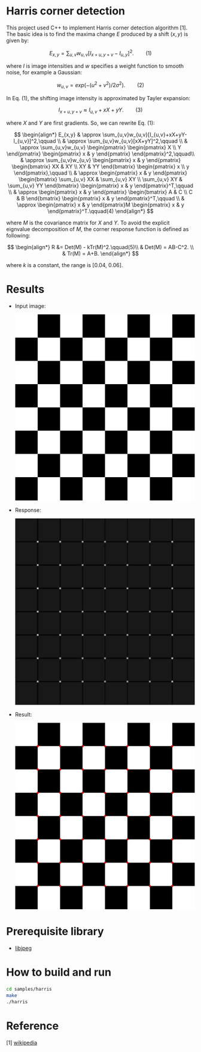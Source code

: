 # Harris corner detection

This project used C++ to implement Harris corner detection algorithm [1]. The basic idea is to find the maxima change $E$ produced by a shift ($x,y$) is given by:

$$ E_{x,y} = \sum_{u,v}w_{u,v}[I_{x+u,y+v}-I_{u,y}]^2.\qquad(1)$$

where $I$ is image intensities and $w$ specifies a weight function to smooth noise, for example a Gaussian:

$$ w_{u,v} = exp(-(u^2+v^2)/2\sigma^2).\qquad(2) $$

In Eq. (1), the shifting image intensity is approximated by Tayler expansion:

$$ I_{x+u,y+v} \approx I_{u,v}+xX+yY.\qquad(3) $$

where $X$ and $Y$ are first gradients. So, we can rewrite Eq. (1):

$$ \begin{align*} 
    E_{x,y} & \approx \sum_{u,v}w_{u,v}[I_{u,v}+xX+yY-I_{u,v}]^2,\qquad \\
    & \approx \sum_{u,v}w_{u,v}[xX+yY]^2,\qquad \\ 
    & \approx \sum_{u,v}w_{u,v}
        \begin{pmatrix}
            \begin{pmatrix}
            X \\
            Y
            \end{pmatrix}
            \begin{pmatrix}
            x & y
            \end{pmatrix}
        \end{pmatrix}^2,\qquad\\
    & \approx \sum_{u,v}w_{u,v}
        \begin{pmatrix}
            x & y
        \end{pmatrix}
        \begin{bmatrix}
            XX & XY \\
            XY & YY
        \end{bmatrix}
        \begin{pmatrix}
            x \\
            y
        \end{pmatrix},\qquad \\
    & \approx 
        \begin{pmatrix}
            x & y
        \end{pmatrix}
        \begin{bmatrix} 
            \sum_{u,v} XX & \sum_{u,v} XY \\ 
            \sum_{u,v} XY & \sum_{u,v} YY
        \end{bmatrix}
        \begin{pmatrix}
            x & y
        \end{pmatrix}^T,\qquad \\
    & \approx 
        \begin{pmatrix}
            x & y
        \end{pmatrix}
        \begin{bmatrix} 
            A & C \\ 
            C & B
        \end{bmatrix}
        \begin{pmatrix}
            x & y
        \end{pmatrix}^T,\qquad \\
    & \approx 
        \begin{pmatrix}
            x & y
        \end{pmatrix}M
        \begin{pmatrix}
            x & y
        \end{pmatrix}^T.\qquad(4)
\end{align*} $$

where $M$ is the covariance matrix for $X$ and $Y$. To avoid the explicit eignvalue decomposition of $M$, the corner response function is defined as following:

$$ \begin{align*} 
    R &= Det(M) - kTr(M)^2.\qquad(5)\\
      & Det(M) = AB-C^2. \\
      & Tr(M) = A+B.
\end{align*} $$

where $k$ is a constant, the range is [0.04, 0.06].

# Results
* Input image:

    ![Input image](images/chessboard.jpg)

* Response:

    ![Response image](samples/harris/harris_response.jpg)

* Result:

    ![Result image](samples/harris/result.jpg)

# Prerequisite library
* [libjpeg](https://libjpeg.sourceforge.net/)

# How to build and run
```bash
cd samples/harris
make
./harris
```

# Reference

[1] [wikipedia](https://en.wikipedia.org/wiki/Harris_corner_detector)
